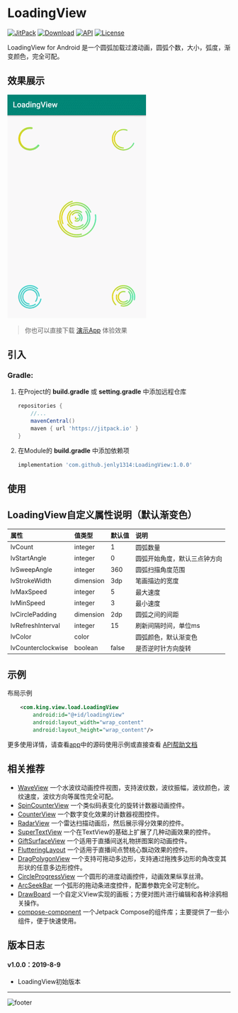 # LoadingView

[![JitPack](https://img.shields.io/jitpack/v/github/jenly1314/LoadingView?logo=jitpack)](https://jitpack.io/#jenly1314/LoadingView)
[![Download](https://img.shields.io/badge/download-APK-brightgreen?logo=github)](https://raw.githubusercontent.com/jenly1314/LoadingView/master/app/release/app-release.apk)
[![API](https://img.shields.io/badge/API-16%2B-brightgreen?logo=android)](https://developer.android.com/guide/topics/manifest/uses-sdk-element#ApiLevels)
[![License](https://img.shields.io/github/license/jenly1314/LoadingView?logo=open-source-initiative)](https://opensource.org/licenses/mit)

LoadingView for Android 是一个圆弧加载过渡动画，圆弧个数，大小，弧度，渐变颜色，完全可配。

## 效果展示
![Image](GIF.gif)

> 你也可以直接下载 [演示App](https://raw.githubusercontent.com/jenly1314/LoadingView/master/app/release/app-release.apk) 体验效果

## 引入

### Gradle:

1. 在Project的 **build.gradle** 或 **setting.gradle** 中添加远程仓库

    ```gradle
    repositories {
        //...
        mavenCentral()
        maven { url 'https://jitpack.io' }
    }
    ```

2. 在Module的 **build.gradle** 中添加依赖项

    ```gradle
    implementation 'com.github.jenly1314:LoadingView:1.0.0'
    ```

## 使用

## LoadingView自定义属性说明（默认渐变色）

| 属性 | 值类型 | 默认值 | 说明 |
| :------| :------ | :------ | :------ |
| lvCount | integer | 1 | 圆弧数量 |
| lvStartAngle | integer | 0 | 圆弧开始角度，默认三点钟方向 |
| lvSweepAngle | integer | 360 | 圆弧扫描角度范围 |
| lvStrokeWidth | dimension | 3dp | 笔画描边的宽度 |
| lvMaxSpeed | integer | 5 | 最大速度 |
| lvMinSpeed | integer | 3 | 最小速度 |
| lvCirclePadding | dimension | 2dp | 圆弧之间的间距 |
| lvRefreshInterval | integer | 15 | 刷新间隔时间，单位ms |
| lvColor | color | | 圆弧颜色，默认渐变色 |
| lvCounterclockwise | boolean | false | 是否逆时针方向旋转 |

## 示例

布局示例
```Xml
    <com.king.view.load.LoadingView
        android:id="@+id/loadingView"
        android:layout_width="wrap_content"
        android:layout_height="wrap_content"/>
```

更多使用详情，请查看[app](app)中的源码使用示例或直接查看 [API帮助文档](https://jitpack.io/com/github/jenly1314/LoadingView/latest/javadoc/)

## 相关推荐
- [WaveView](https://github.com/jenly1314/WaveView) 一个水波纹动画控件视图，支持波纹数，波纹振幅，波纹颜色，波纹速度，波纹方向等属性完全可配。
- [SpinCounterView](https://github.com/jenly1314/SpinCounterView) 一个类似码表变化的旋转计数器动画控件。
- [CounterView](https://github.com/jenly1314/CounterView) 一个数字变化效果的计数器视图控件。
- [RadarView](https://github.com/jenly1314/RadarView) 一个雷达扫描动画后，然后展示得分效果的控件。
- [SuperTextView](https://github.com/jenly1314/SuperTextView) 一个在TextView的基础上扩展了几种动画效果的控件。
- [GiftSurfaceView](https://github.com/jenly1314/GiftSurfaceView) 一个适用于直播间送礼物拼图案的动画控件。
- [FlutteringLayout](https://github.com/jenly1314/FlutteringLayout) 一个适用于直播间点赞桃心飘动效果的控件。
- [DragPolygonView](https://github.com/jenly1314/DragPolygonView) 一个支持可拖动多边形，支持通过拖拽多边形的角改变其形状的任意多边形控件。
- [CircleProgressView](https://github.com/jenly1314/CircleProgressView) 一个圆形的进度动画控件，动画效果纵享丝滑。
- [ArcSeekBar](https://github.com/jenly1314/ArcSeekBar) 一个弧形的拖动条进度控件，配置参数完全可定制化。
- [DrawBoard](https://github.com/jenly1314/DrawBoard) 一个自定义View实现的画板；方便对图片进行编辑和各种涂鸦相关操作。
- [compose-component](https://github.com/jenly1314/compose-component) 一个Jetpack Compose的组件库；主要提供了一些小组件，便于快速使用。


## 版本日志

#### v1.0.0：2019-8-9
*  LoadingView初始版本

---

![footer](https://jenly1314.github.io/page/footer.svg)

